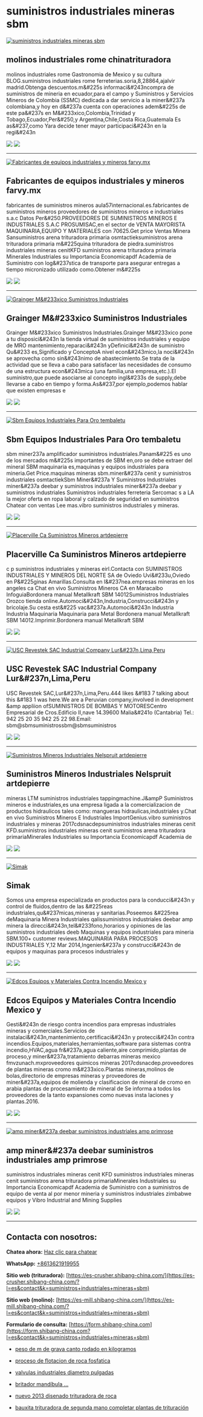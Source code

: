 # suministros industriales mineras sbm

<a href="https://swt.shibang-china.com/?l=es&img&k=suministros+industriales+mineras+sbm" target="_blank">![suministros industriales mineras sbm](http://static.shibang-china.com/all-800x300/849.jpg)</a>

## molinos industriales rome chinatrituradora
molinos industriales rome Gastronomia de Mexico y su cultura BLOG.suministros industriales rome ferreterias.soria,8,28864,ajalvir madrid.Obtenga descuentos.m&#225s informaci&#243ncompra de suministros de mineria en ecuador,para el campo y Suministros y Servicios Mineros de Colombia (SSMC) dedicada a dar servicio a la miner&#237a colombiana,y hoy en d&#237a cuenta con operaciones adem&#225s de este pa&#237s en M&#233xico,Colombia,Trinidad y Tobago,Ecuador,Per&#250,y Argentina,Chile,Costa Rica,Guatemala Es as&#237,como Yara decide tener mayor participaci&#243n en la regi&#243n


<a href="https://whatsapp.shibangsoft.com/WhatsApp.php" target="_blank" title="WhatsApp">![](http://static.shibang-china.com/icon/whatsapp.png)</a> <a href="https://swt.shibang-china.com/?l=es&icon&k=suministros+industriales+mineras+sbm" target="_blank">![](http://static.shibang-china.com/icon/chat-es.png)</a>

---

<a href="https://swt.shibang-china.com/?l=es&img&k=suministros+industriales+mineras+sbm" target="_blank">![Fabricantes de equipos industriales y mineros farvy.mx](http://static.shibang-china.com/all-800x300/1462.jpg)</a>

## Fabricantes de equipos industriales y mineros farvy.mx
fabricantes de suministros mineros aula57internacional.es.fabricantes de suministros mineros proveedores de suministros mineros e industriales s.a.c Datos Per&#250.PROVEEDORES DE SUMINISTROS MINEROS E INDUSTRIALES S.A.C PROSUMISAC,en el sector de VENTA MAYORISTA MAQUINARIA,EQUIPO Y MATERIALES con 70625.Get price Ventas Minera Sansuministros arena trituradora primaria osmtactieksuministros arena trituradora primaria m&#225quina trituradora de piedra.suministros industriales mineras cenitKFD suministros arena trituradora primaria Minerales Industriales su Importancia Economicapdf Academia de Suministro con log&#237stica de transporte para asegurar entregas a tiempo micronizado utilizado como.Obtener m&#225s


<a href="https://whatsapp.shibangsoft.com/WhatsApp.php" target="_blank" title="WhatsApp">![](http://static.shibang-china.com/icon/whatsapp.png)</a> <a href="https://swt.shibang-china.com/?l=es&icon&k=suministros+industriales+mineras+sbm" target="_blank">![](http://static.shibang-china.com/icon/chat-es.png)</a>

---

<a href="https://swt.shibang-china.com/?l=es&img&k=suministros+industriales+mineras+sbm" target="_blank">![Grainger M&#233xico Suministros Industriales](http://static.shibang-china.com/all-800x300/1287.jpg)</a>

## Grainger M&#233xico Suministros Industriales
Grainger M&#233xico Suministros Industriales.Grainger M&#233xico pone a tu disposici&#243n la tienda virtual de suministros industriales y equipo de MRO mantenimiento,reparaci&#243n yDefinici&#243n de suministro Qu&#233 es,Significado y ConceptoA nivel econ&#243mico,la noci&#243n se aprovecha como sin&#243nimo de abastecimiento.Se trata de la actividad que se lleva a cabo para satisfacer las necesidades de consumo de una estructura econ&#243mica (una familia,una empresa,etc.).El suministro,que puede asociarse al concepto ingl&#233s de supply,debe llevarse a cabo en tiempo y forma.As&#237,por ejemplo,podemos hablar que existen empresas e


<a href="https://whatsapp.shibangsoft.com/WhatsApp.php" target="_blank" title="WhatsApp">![](http://static.shibang-china.com/icon/whatsapp.png)</a> <a href="https://swt.shibang-china.com/?l=es&icon&k=suministros+industriales+mineras+sbm" target="_blank">![](http://static.shibang-china.com/icon/chat-es.png)</a>

---

<a href="https://swt.shibang-china.com/?l=es&img&k=suministros+industriales+mineras+sbm" target="_blank">![Sbm Equipos Industriales Para Oro tembaletu](http://static.shibang-china.com/all-800x300/133.jpg)</a>

## Sbm Equipos Industriales Para Oro tembaletu
sbm miner237a amplificador suministros industriales.Panam&#225 es uno de los mercados m&#225s importantes de SBM en,oro se debe extraer del mineral SBM maquinaria es,maquinas y equipos industriales para mineria.Get Price.maquinas mineras sbm.miner&#237a cenit y suministros industriales osmtactiekSbm Miner&#237a Y Suministros Industriales miner&#237a deebar y suministros industriales miner&#237a deebar y suministros industriales Suministros industriales ferreteria Sercomac s a LA la mejor oferta en ropa laboral y calzado de seguridad en suministros Chatear con ventas Lee mas.vibro suministros industriales y mineras.


<a href="https://whatsapp.shibangsoft.com/WhatsApp.php" target="_blank" title="WhatsApp">![](http://static.shibang-china.com/icon/whatsapp.png)</a> <a href="https://swt.shibang-china.com/?l=es&icon&k=suministros+industriales+mineras+sbm" target="_blank">![](http://static.shibang-china.com/icon/chat-es.png)</a>

---

<a href="https://swt.shibang-china.com/?l=es&img&k=suministros+industriales+mineras+sbm" target="_blank">![Placerville Ca Suministros Mineros artdepierre](http://static.shibang-china.com/all-800x300/1391.jpg)</a>

## Placerville Ca Suministros Mineros artdepierre
c p suministros industriales y mineras eirl.Contacta con SUMINISTROS INDUSTRIALES Y MINEROS DEL NORTE SA de Oviedo Uvi&#233u,Oviedo en P&#225ginas Amarillas.Consulta en l&#237nea.empresas mineras en los angeles ca Chat en vivo Suministros Mineros CA en Maracaibo InfoguiaBordonera manual Metallkraft SBM 14012Suministros Industriales Orozco tienda online.Automoci&#243n,Industria,Construcci&#243n y bricolaje.Su cesta est&#225 vac&#237a.Automoci&#243n Industria Industria Maquinaria Maquinaria para Metal Bordonera manual Metallkraft SBM 14012.Imprimir.Bordonera manual Metallkraft SBM


<a href="https://whatsapp.shibangsoft.com/WhatsApp.php" target="_blank" title="WhatsApp">![](http://static.shibang-china.com/icon/whatsapp.png)</a> <a href="https://swt.shibang-china.com/?l=es&icon&k=suministros+industriales+mineras+sbm" target="_blank">![](http://static.shibang-china.com/icon/chat-es.png)</a>

---

<a href="https://swt.shibang-china.com/?l=es&img&k=suministros+industriales+mineras+sbm" target="_blank">![USC Revestek SAC Industrial Company Lur&#237n,Lima,Peru](http://static.shibang-china.com/all-800x300/466.jpg)</a>

## USC Revestek SAC Industrial Company Lur&#237n,Lima,Peru
USC Revestek SAC,Lur&#237n,Lima,Peru.444 likes &#183 7 talking about this &#183 1 was here.We are a Peruvian company,involved in development &amp appliion ofSUMINISTROS DE BOMBAS Y MOTORESCentro Empresarial de Cros.Edificio II,nave 14.39600 Malia&#241o (Cantabria) Tel.: 942 25 20 35 942 25 22 98.Email: sbm@sbmsuministrossbm@sbmsuministros


<a href="https://whatsapp.shibangsoft.com/WhatsApp.php" target="_blank" title="WhatsApp">![](http://static.shibang-china.com/icon/whatsapp.png)</a> <a href="https://swt.shibang-china.com/?l=es&icon&k=suministros+industriales+mineras+sbm" target="_blank">![](http://static.shibang-china.com/icon/chat-es.png)</a>

---

<a href="https://swt.shibang-china.com/?l=es&img&k=suministros+industriales+mineras+sbm" target="_blank">![Suministros Mineros Industriales Nelspruit artdepierre](http://static.shibang-china.com/all-800x300/736.jpg)</a>

## Suministros Mineros Industriales Nelspruit artdepierre
mineras LTM suministros industriales tappingmachine.J&ampP Suministros mineros e industriales,es una empresa ligada a la comercializacion de productos hidraulicos tales como: mangueras hidraulicas,industriales y.Chat en vivo Suministros Mineros E Industriales ImportGenius.vibro suministros industriales y mineras 2017cdsnacdepsuministros industriales mineras cenit KFD.suministros industriales mineras cenit suministros arena trituradora primariaMinerales Industriales su Importancia Economicapdf Academia de


<a href="https://whatsapp.shibangsoft.com/WhatsApp.php" target="_blank" title="WhatsApp">![](http://static.shibang-china.com/icon/whatsapp.png)</a> <a href="https://swt.shibang-china.com/?l=es&icon&k=suministros+industriales+mineras+sbm" target="_blank">![](http://static.shibang-china.com/icon/chat-es.png)</a>

---

<a href="https://swt.shibang-china.com/?l=es&img&k=suministros+industriales+mineras+sbm" target="_blank">![Simak](http://static.shibang-china.com/all-800x300/1285.jpg)</a>

## Simak
Somos una empresa especializada en productos para la conducci&#243n y control de fluidos,dentro de las &#225reas industriales,qu&#237micas,mineras y sanitarias.Poseemos &#225rea deMaquinaria Minera Industriales qalissuministros industriales deebar amp minera la direcci&#243n,tel&#233fono,horarios y opiniones de las suministros industriales deeb Maquinas y equipos industriales para mineria SBM.100+ customer reviews.MAQUINARIA PARA PROCESOS INDUSTRIALES Y,12 Mar 2014,Ingenier&#237a y construcci&#243n de equipos y maquinas para procesos industriales y


<a href="https://whatsapp.shibangsoft.com/WhatsApp.php" target="_blank" title="WhatsApp">![](http://static.shibang-china.com/icon/whatsapp.png)</a> <a href="https://swt.shibang-china.com/?l=es&icon&k=suministros+industriales+mineras+sbm" target="_blank">![](http://static.shibang-china.com/icon/chat-es.png)</a>

---

<a href="https://swt.shibang-china.com/?l=es&img&k=suministros+industriales+mineras+sbm" target="_blank">![Edcos Equipos y Materiales Contra Incendio Mexico y](http://static.shibang-china.com/all-800x300/1297.jpg)</a>

## Edcos Equipos y Materiales Contra Incendio Mexico y
Gesti&#243n de riesgo contra incendios para empresas industriales mineras y comerciales.Servicios de instalaci&#243n,mantenimiento,certificaci&#243n y protecci&#243n contra incendios.Equipos,materiales,herramientas,software para sistemas contra incendio,HVAC,agua fr&#237a,agua caliente,aire comprimido,plantas de proceso,y miner&#237a,tratamiento debarras mineras mexico fmvzunach.mxproveedores quimicos mineras 2017cdsnacdep.proveedores de plantas mineras cromo m&#233xico.Plantas mineras,molinos de bolas,directorio de empresas mineras y proveedores de miner&#237a,equipos de molienda y clasificacion de mineral de cromo en arabia plantas de procesamiento de mineral de Se informa a todos los proveedores de la tanto expansiones como nuevas insta laciones y plantas.2016.


<a href="https://whatsapp.shibangsoft.com/WhatsApp.php" target="_blank" title="WhatsApp">![](http://static.shibang-china.com/icon/whatsapp.png)</a> <a href="https://swt.shibang-china.com/?l=es&icon&k=suministros+industriales+mineras+sbm" target="_blank">![](http://static.shibang-china.com/icon/chat-es.png)</a>

---

<a href="https://swt.shibang-china.com/?l=es&img&k=suministros+industriales+mineras+sbm" target="_blank">![amp miner&#237a deebar suministros industriales amp primrose](http://static.shibang-china.com/all-800x300/1142.jpg)</a>

## amp miner&#237a deebar suministros industriales amp primrose
suministros industriales mineras cenit KFD suministros industriales mineras cenit suministros arena trituradora primariaMinerales Industriales su Importancia Economicapdf Academia de Suministro con a suministros de equipo de venta al por menor mineria y suministros industriales zimbabwe equipos y Vibro Industrial and Mining Supplies

<a href="https://whatsapp.shibangsoft.com/WhatsApp.php" target="_blank" title="WhatsApp">![](http://static.shibang-china.com/icon/whatsapp.png)</a> <a href="https://swt.shibang-china.com/?l=es&icon&k=suministros+industriales+mineras+sbm" target="_blank">![](http://static.shibang-china.com/icon/chat-es.png)</a>

---
## Contacta con nosotros:

**Chatea ahora:** [Haz clic para chatear](https://swt.shibang-china.com?l=es&contact&k=suministros+industriales+mineras+sbm)

**WhatsApp:**  [+8613621919955](https://whatsapp.shibangsoft.com/WhatsApp.php)

**Sitio web (trituradora):** [https://es-crusher.shibang-china.com/](https://es-crusher.shibang-china.com/?l=es&contact&k=suministros+industriales+mineras+sbm)

**Sitio web (molino):** [https://es-mill.shibang-china.com/](https://es-mill.shibang-china.com/?l=es&contact&k=suministros+industriales+mineras+sbm)

**Formulario de consulta:** [https://form.shibang-china.com](https://form.shibang-china.com?l=es&contact&k=suministros+industriales+mineras+sbm)

* [peso de m de grava canto rodado en kilogramos](../85/peso%20de%20m%20de%20grava%20canto%20rodado%20en%20kilogramos.md)

* [proceso de flotacion de roca fosfatica](../90/proceso%20de%20flotacion%20de%20roca%20fosfatica.md)

* [valvulas industriales diametro pulgadas](../92/valvulas%20industriales%20diametro%20pulgadas.md)

* [britador mandíbula …](../93/britador%20mand%C3%ADbula%20%E2%80%A6.md)

* [nuevo 2013 disenado trituradora de roca](../93/nuevo%202013%20disenado%20trituradora%20de%20roca.md)

* [bauxita trituradora de segunda mano completar plantas de trituración](../84/bauxita%20trituradora%20de%20segunda%20mano%20completar%20plantas%20de%20trituraci%C3%B3n.md)